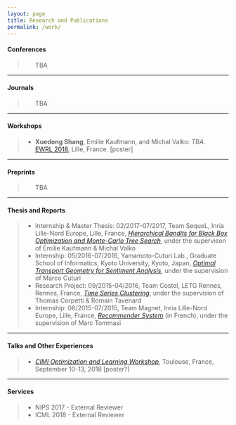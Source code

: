 ```yaml
---
layout: page
title: Research and Publications
permalink: /work/
---
```


<h4><B>Conferences</B></h4>

<blockquote>
<ul>
  TBA
</ul>
</blockquote>

<hr />

<h4><B>Journals</B></h4>

<blockquote>
<ul>
  TBA
</ul>
</blockquote>

<hr />

<h4><B>Workshops</B></h4>

<blockquote>
<ul>
  <li>
    <strong>Xuedong Shang</strong>, Emilie Kaufmann, and Michal Valko: <em>TBA</em>.<br />
    <a href="https://ewrl.wordpress.com/ewrl14-2018/">EWRL 2018</a>, Lille, France. [poster]
  </li>
</ul>
</blockquote>

<hr />

<h4><B>Preprints</B></h4>

<blockquote>
<ul>
  TBA
</ul>
</blockquote>

<hr />

<h4><B>Thesis and Reports</B></h4>

<blockquote>
<ul>
  <li>Internship & Master Thesis: 02/2017-07/2017, Team SequeL, Inria Lille-Nord Europe, Lille, France, <em><a href="/static/documents/bandits.pdf">Hierarchical Bandits for Black Box Optimization and Monte-Carlo Tree Search</a></em>, under the supervison of Emilie Kaufmann & Michal Valko
  </li>

  <li>Internship: 05/2016-07/2016, Yamamoto-Cuturi Lab., Graduate School of Informatics, Kyoto University, Kyoto, Japan, <em><a href="/static/documents/optimal_transport.pdf">Optimal Transport Geometry for Sentiment Analysis</a></em>, under the supervision of Marco Cuturi
  </li>

  <li>Research Project: 09/2015-04/2016, Team Costel, LETG Rennes, Rennes, France, <em><a href="/static/documents/time_series.pdf">Time Series Clustering</a></em>, under the supervision of Thomas Corpetti & Romain Tavenard
  </li>

  <li>Internship: 06/2015-07/2015, Team Magnet, Inria Lille-Nord Europe, Lille, France, <em><a href="/static/documents/recommender.pdf">Recommender System</a></em> (in French), under the supervision of Marc Tommasi
  </li>
</ul>

</blockquote>

<hr />

<h4><B>Talks and Other Experiences</B></h4>

<blockquote>
<ul>
  <li><i><a href="http://www.cimi.univ-toulouse.fr/optimisation/en/workshop-optimization-and-machine-learning/">CIMI Optimization and Learning Workshop</a></i>, Toulouse, France, September 10-13, 2018 [poster?]</li>
</ul>
</blockquote>

<hr />

<h4><B>Services</B></h4>

<blockquote>
<ul>
  <li>NIPS 2017 - External Reviewer</li>
  <li>ICML 2018 - External Reviewer</li>
</ul>
</blockquote>
